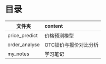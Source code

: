 # 目录
| 文件夹           | content      |
|---------------|:-------------|
| price_predict | 价格预测模型       |
| order_analyse | OTC锁价与报价对比分析 |
| my_notes      | 学习笔记         |

